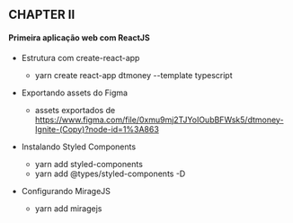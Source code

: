 ## CHAPTER II

#### Primeira aplicação web com ReactJS

- Estrutura com create-react-app

  - yarn create react-app dtmoney --template typescript

- Exportando assets do Figma

  - assets exportados de https://www.figma.com/file/0xmu9mj2TJYoIOubBFWsk5/dtmoney-Ignite-(Copy)?node-id=1%3A863

- Instalando Styled Components

  - yarn add styled-components
  - yarn add @types/styled-components -D
  
- Configurando MirageJS

  - yarn add miragejs